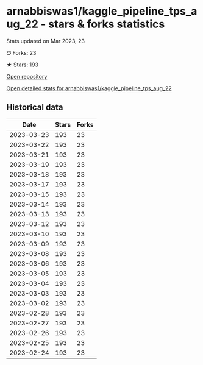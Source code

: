 # arnabbiswas1/kaggle_pipeline_tps_aug_22 - stars & forks statistics

Stats updated on Mar 2023, 23

☋ Forks: 23

★ Stars: 193

[Open repository](https://github.com/arnabbiswas1/kaggle_pipeline_tps_aug_22)

[Open detailed stats for arnabbiswas1/kaggle_pipeline_tps_aug_22](https://reviewgithub.com/rep/arnabbiswas1/kaggle_pipeline_tps_aug_22)

## Historical data
| Date | Stars | Forks |
|------|-------|-------|
| 2023-03-23 | 193 | 23 | 
| 2023-03-22 | 193 | 23 | 
| 2023-03-21 | 193 | 23 | 
| 2023-03-19 | 193 | 23 | 
| 2023-03-18 | 193 | 23 | 
| 2023-03-17 | 193 | 23 | 
| 2023-03-15 | 193 | 23 | 
| 2023-03-14 | 193 | 23 | 
| 2023-03-13 | 193 | 23 | 
| 2023-03-12 | 193 | 23 | 
| 2023-03-10 | 193 | 23 | 
| 2023-03-09 | 193 | 23 | 
| 2023-03-08 | 193 | 23 | 
| 2023-03-06 | 193 | 23 | 
| 2023-03-05 | 193 | 23 | 
| 2023-03-04 | 193 | 23 | 
| 2023-03-03 | 193 | 23 | 
| 2023-03-02 | 193 | 23 | 
| 2023-02-28 | 193 | 23 | 
| 2023-02-27 | 193 | 23 | 
| 2023-02-26 | 193 | 23 | 
| 2023-02-25 | 193 | 23 | 
| 2023-02-24 | 193 | 23 | 

